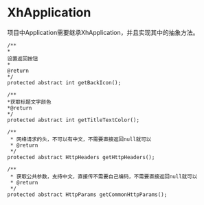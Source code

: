 # XhApplication

项目中Application需要继承XhApplication，并且实现其中的抽象方法。

```
/**
*
设置返回按钮
*
@return
*/
protected abstract int getBackIcon();
```

```
/**
*获取标题文字颜色
*@return
*/
protected abstract int getTitleTextColor();
```

```
/**
 * 网络请求的头，不可以有中文，不需要直接返回null就可以
 * @return
 */
protected abstract HttpHeaders getHttpHeaders();
```

```
/**
 * 获取公共参数，支持中文，直接传不需要自己编码，不需要直接返回null就可以
 * @return
 */
protected abstract HttpParams getCommonHttpParams();
```



